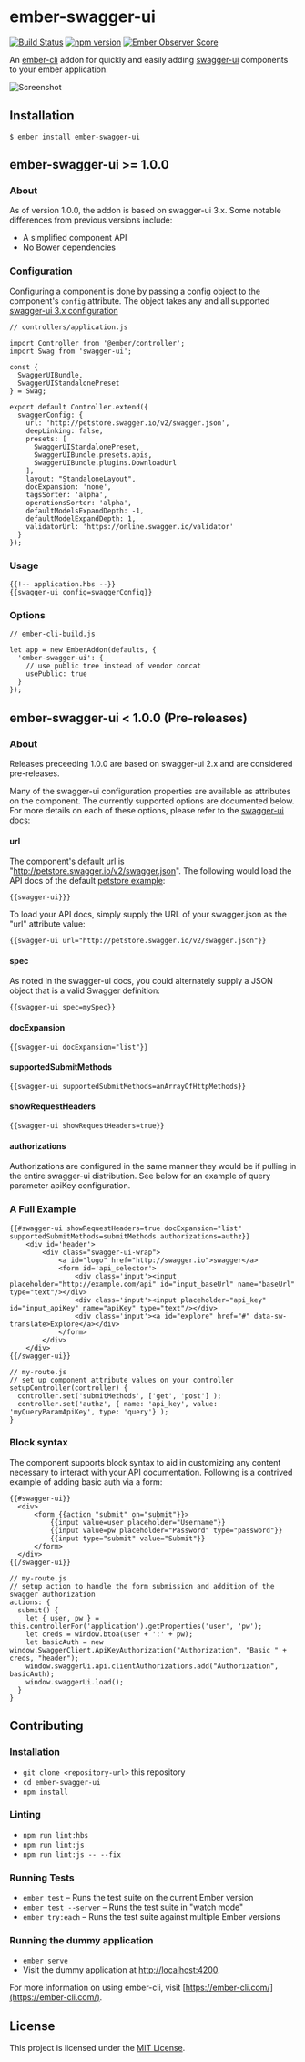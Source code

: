 # ember-swagger-ui

[![Build Status](https://travis-ci.org/rynam0/ember-swagger-ui.svg?branch=master)](https://travis-ci.org/rynam0/ember-swagger-ui)
[![npm version](https://badge.fury.io/js/ember-swagger-ui.svg)](http://badge.fury.io/js/ember-swagger-ui)
[![Ember Observer Score](http://emberobserver.com/badges/ember-swagger-ui.svg)](http://emberobserver.com/addons/ember-swagger-ui)

An [ember-cli](http://www.ember-cli.com) addon for quickly and easily adding [swagger-ui](https://github.com/swagger-api/swagger-ui) components to your ember application.

![Screenshot](screenshot.png?raw=true "Screenshot")


## Installation
```
$ ember install ember-swagger-ui
```


## ember-swagger-ui >= 1.0.0

### About 

As of version 1.0.0, the addon is based on swagger-ui 3.x. Some notable differences from previous versions include: 

- A simplified component API
- No Bower dependencies
### Configuration

Configuring a component is done by passing a config object to the component's `config` attribute.
The object takes any and all supported [swagger-ui 3.x configuration](https://github.com/swagger-api/swagger-ui/blob/master/docs/usage/configuration.md)

    // controllers/application.js
    
    import Controller from '@ember/controller';
    import Swag from 'swagger-ui';

    const {
      SwaggerUIBundle,
      SwaggerUIStandalonePreset
    } = Swag;

    export default Controller.extend({
      swaggerConfig: {
        url: 'http://petstore.swagger.io/v2/swagger.json',
        deepLinking: false,
        presets: [
          SwaggerUIStandalonePreset,
          SwaggerUIBundle.presets.apis,
          SwaggerUIBundle.plugins.DownloadUrl
        ],
        layout: "StandaloneLayout",
        docExpansion: 'none',
        tagsSorter: 'alpha',
        operationsSorter: 'alpha',
        defaultModelsExpandDepth: -1,
        defaultModelExpandDepth: 1,
        validatorUrl: 'https://online.swagger.io/validator'
      }
    });

### Usage

    {{!-- application.hbs --}}
    {{swagger-ui config=swaggerConfig}}

### Options

    // ember-cli-build.js

    let app = new EmberAddon(defaults, {
      'ember-swagger-ui': {
        // use public tree instead of vendor concat
        usePublic: true
      }
    });


## ember-swagger-ui < 1.0.0 (Pre-releases)

### About

Releases preceeding 1.0.0 are based on swagger-ui 2.x and are considered pre-releases.

Many of the swagger-ui configuration properties are available as attributes on the component.
The currently supported options are documented below.  For more details on each of these options, please refer to the [swagger-ui docs](https://github.com/swagger-api/swagger-ui):

#### url
The component's default url is "http://petstore.swagger.io/v2/swagger.json".
The following would load the API docs of the default [petstore example](http://petstore.swagger.io/):

```{{swagger-ui}}}```

To load your API docs, simply supply the URL of your swagger.json as the "url" attribute value:

```{{swagger-ui url="http://petstore.swagger.io/v2/swagger.json"}}```

#### spec
As noted in the swagger-ui docs, you could alternately supply a JSON object that is a valid Swagger definition:

```{{swagger-ui spec=mySpec}}```

#### docExpansion

```{{swagger-ui docExpansion="list"}}```

#### supportedSubmitMethods

```{{swagger-ui supportedSubmitMethods=anArrayOfHttpMethods}}```

#### showRequestHeaders

```{{swagger-ui showRequestHeaders=true}}```

#### authorizations
Authorizations are configured in the same manner they would be if pulling in the entire swagger-ui distribution.
See below for an example of query parameter apiKey configuration.

### A Full Example
```
{{#swagger-ui showRequestHeaders=true docExpansion="list" supportedSubmitMethods=submitMethods authorizations=authz}}
    <div id='header'>
        <div class="swagger-ui-wrap">
            <a id="logo" href="http://swagger.io">swagger</a>
            <form id='api_selector'>
                <div class='input'><input placeholder="http://example.com/api" id="input_baseUrl" name="baseUrl" type="text"/></div>
                <div class='input'><input placeholder="api_key" id="input_apiKey" name="apiKey" type="text"/></div>
                <div class='input'><a id="explore" href="#" data-sw-translate>Explore</a></div>
            </form>
        </div>
    </div>
{{/swagger-ui}}
```

```
// my-route.js
// set up component attribute values on your controller
setupController(controller) {
  controller.set('submitMethods', ['get', 'post'] );
  controller.set('authz', { name: 'api_key', value: 'myQueryParamApiKey', type: 'query'} );
}
```

### Block syntax

The component supports block syntax to aid in customizing any content necessary to interact with your API documentation.
Following is a contrived example of adding basic auth via a form:

```
{{#swagger-ui}}
  <div>
      <form {{action "submit" on="submit"}}>
          {{input value=user placeholder="Username"}}
          {{input value=pw placeholder="Password" type="password"}}
          {{input type="submit" value="Submit"}}
      </form>
  </div>
{{/swagger-ui}}

// my-route.js
// setup action to handle the form submission and addition of the swagger authorization
actions: {
  submit() {
    let { user, pw } = this.controllerFor('application').getProperties('user', 'pw');
    let creds = window.btoa(user + ':' + pw);
    let basicAuth = new window.SwaggerClient.ApiKeyAuthorization("Authorization", "Basic " + creds, "header");
    window.swaggerUi.api.clientAuthorizations.add("Authorization", basicAuth);
    window.swaggerUi.load();
  }
}
```


## Contributing

### Installation

* `git clone <repository-url>` this repository
* `cd ember-swagger-ui`
* `npm install`

### Linting

* `npm run lint:hbs`
* `npm run lint:js`
* `npm run lint:js -- --fix`

### Running Tests

* `ember test` – Runs the test suite on the current Ember version
* `ember test --server` – Runs the test suite in "watch mode"
* `ember try:each` – Runs the test suite against multiple Ember versions

### Running the dummy application

* `ember serve`
* Visit the dummy application at [http://localhost:4200](http://localhost:4200).

For more information on using ember-cli, visit [https://ember-cli.com/](https://ember-cli.com/).

License
------------------------------------------------------------------------------

This project is licensed under the [MIT License](LICENSE.md).

